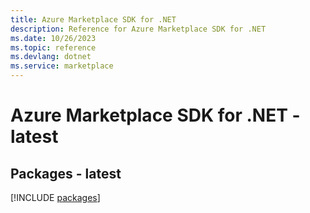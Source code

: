 ```yaml
---
title: Azure Marketplace SDK for .NET
description: Reference for Azure Marketplace SDK for .NET
ms.date: 10/26/2023
ms.topic: reference
ms.devlang: dotnet
ms.service: marketplace
---
```

# Azure Marketplace SDK for .NET - latest
## Packages - latest
[!INCLUDE [packages](marketplace-index.md)]